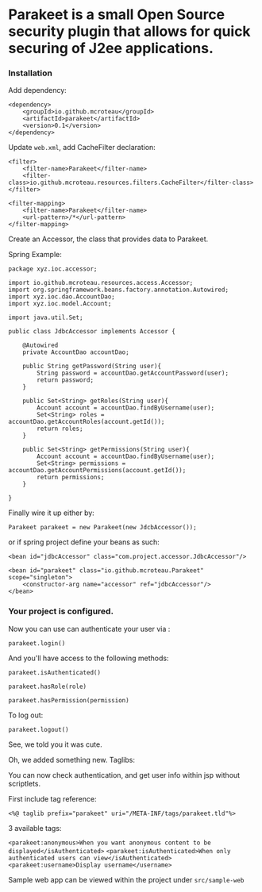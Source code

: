 # Parakeet is a small Open Source security plugin that allows for quick securing of J2ee applications.

### Installation

Add dependency:

```
<dependency>
    <groupId>io.github.mcroteau</groupId>
    <artifactId>parakeet</artifactId>
    <version>0.1</version>
</dependency>
```

Update `web.xml`, add CacheFilter declaration:

```
<filter>
    <filter-name>Parakeet</filter-name>
    <filter-class>io.github.mcroteau.resources.filters.CacheFilter</filter-class>
</filter>

<filter-mapping>
    <filter-name>Parakeet</filter-name>
    <url-pattern>/*</url-pattern>
</filter-mapping>
```

Create an Accessor, the class
that provides data to Parakeet.

Spring Example:

```
package xyz.ioc.accessor;

import io.github.mcroteau.resources.access.Accessor;
import org.springframework.beans.factory.annotation.Autowired;
import xyz.ioc.dao.AccountDao;
import xyz.ioc.model.Account;

import java.util.Set;

public class JdbcAccessor implements Accessor {

    @Autowired
    private AccountDao accountDao;

    public String getPassword(String user){
        String password = accountDao.getAccountPassword(user);
        return password;
    }

    public Set<String> getRoles(String user){
        Account account = accountDao.findByUsername(user);
        Set<String> roles = accountDao.getAccountRoles(account.getId());
        return roles;
    }

    public Set<String> getPermissions(String user){
        Account account = accountDao.findByUsername(user);
        Set<String> permissions = accountDao.getAccountPermissions(account.getId());
        return permissions;
    }

}
```

Finally wire it up either by:

`Parakeet parakeet = new Parakeet(new JdcbAccessor());`

or if spring project define your beans as such:

```
<bean id="jdbcAccessor" class="com.project.accessor.JdbcAccessor"/>

<bean id="parakeet" class="io.github.mcroteau.Parakeet" scope="singleton">
    <constructor-arg name="accessor" ref="jdbcAccessor"/>
</bean>
```

### Your project is configured. 

Now you can use can authenticate your user via :

`parakeet.login()`

And you'll have access to the following methods:

`parakeet.isAuthenticated()`

`parakeet.hasRole(role)`

`parakeet.hasPermission(permission)`

To log out:

`parakeet.logout()`

See, we told you it was cute.

Oh, we added something new. Taglibs:

You can now check authentication, and get user info 
within jsp without scriptlets.

First include tag reference:

`<%@ taglib prefix="parakeet" uri="/META-INF/tags/parakeet.tld"%>`

3 available tags:

`<parakeet:anonymous>When you want anonymous content to be displayed</isAuthenticated>`
`<parakeet:isAuthenticated>When only authenticated users can view</isAuthenticated>`
`<parakeet:username>Display username</username>`

Sample web app can be viewed within the project under `src/sample-web`